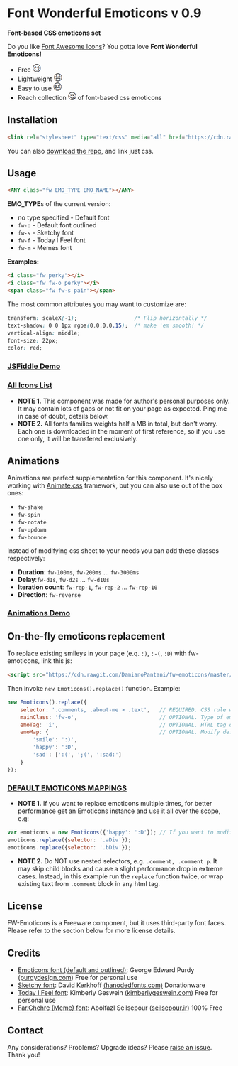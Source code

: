 # Font Wonderful Emoticons v 0.9
 **Font-based CSS emoticons set**

Do you like [Font Awesome Icons](http://fontawesome.io)? You gotta love **Font Wonderful Emoticons!**

- Free ![](readmeimgs/smile.png)
- Lightweight ![](readmeimgs/happy.png)
- Easy to use ![](readmeimgs/amazed.png)
- Reach collection ![](readmeimgs/inlove.png) of font-based css emoticons

## Installation

```html
<link rel="stylesheet" type="text/css" media="all" href="https://cdn.rawgit.com/DamianoPantani/fw-emoticons/master/dist/fw_emoticons.css">
```

You can also [download the repo](https://github.com/DamianoPantani/fw-emoticons/archive/master.zip), and link just css.

## Usage

```html
<ANY class="fw EMO_TYPE EMO_NAME"></ANY>
```

**EMO_TYPE**s of the current version:

- no type specified - Default font
- `fw-o` - Default font outlined
- `fw-s` - Sketchy font
- `fw-f` - Today I Feel font
- `fw-m` - Memes font

**Examples:**

```html
<i class="fw perky"></i>
<i class="fw fw-o perky"></i>
<span class="fw fw-s pain"></span>
```

The most common attributes you may want to customize are:
```css
transform: scaleX(-1);                  /* Flip horizontally */
text-shadow: 0 0 1px rgba(0,0,0,0.15);  /* make 'em smooth! */
vertical-align: middle;
font-size: 22px;
color: red;
```

### [JSFiddle Demo](https://jsfiddle.net/z7s2qsp0/)
### [All Icons List](https://rawgit.com/DamianoPantani/fw-emoticons/master/demo/list.html)

- **NOTE 1.** This component was made for author's personal purposes only. It may contain lots of gaps or not fit on your page as expected. Ping me in case of doubt, details below.
- **NOTE 2.** All fonts families weights half a MB in total, but don't worry. Each one is downloaded in the moment of first reference, so if you use one only, it will be transfered exclusively.

## Animations

Animations are perfect supplementation for this component. It's nicely working with [Animate.css](https://daneden.github.io/animate.css/) framework, but you can also use out of the box ones:

- `fw-shake`
- `fw-spin`
- `fw-rotate`
- `fw-updown`
- `fw-bounce`

Instead of modifying css sheet to your needs you can add these classes respectively:
- **Duration**: `fw-100ms`, `fw-200ms` ... `fw-3000ms`
- **Delay**:`fw-d1s`, `fw-d2s` ... `fw-d10s`
- **Iteration count**: `fw-rep-1`, `fw-rep-2` ... `fw-rep-10`
- **Direction**: `fw-reverse`

### [Animations Demo](https://rawgit.com/DamianoPantani/fw-emoticons/master/demo/animations.html)

## On-the-fly emoticons replacement

To replace existing smileys in your page (e.q. `:)`, `:-(`, `:D`) with fw-emoticons, link this js:

```html
<script src="https://cdn.rawgit.com/DamianoPantani/fw-emoticons/master/dist/fw_emoticons.js"></script>
```

Then invoke `new Emoticons().replace()` function. Example:

```javascript
new Emoticons().replace({
    selector: '.comments, .about-me > .text',   // REQUIRED. CSS rule where to look for smileys
    mainClass: 'fw-o',                          // OPTIONAL. Type of emoticons
    emoTag: 'i',                                // OPTIONAL. HTML tag of emoticons
    emoMap: {                                   // OPTIONAL. Modify default mappings. Values can be either strings or string arrays
        'smile': ':)',
        'happy': ':D',
        'sad': [':(', ';(', ':sad:']
    }
});
```

### [DEFAULT EMOTICONS MAPPINGS](https://cdn.rawgit.com/DamianoPantani/fw-emoticons/master/demo/emoticons_mapping.html)

- **NOTE 1.** If you want to replace emoticons multiple times, for better performance get an Emoticons instance and use it all over the scope, e.g:

```javascript
var emoticons = new Emoticons({'happy': ':D'}); // If you want to modify default mapping - for even better performance pass it once in constructor.
emoticons.replace({selector: '.aDiv'});
emoticons.replace({selector: '.bDiv'});
```

- **NOTE 2.** Do NOT use nested selectors, e.g. `.comment, .comment p`. It may skip child blocks and cause a slight performance drop in extreme cases. Instead, in this example run the `replace` function twice, or wrap existing text from `.comment` block in any html tag.

## License

FW-Emoticons is a Freeware component, but it uses third-party font faces. Please refer to the section below for more license details.

## Credits
- [Emoticons font (default and outlined)](http://fontpro.com/emoticons-font-12006): George Edward Purdy ([purdydesign.com](http://www.purdydesign.com)) Free for personal use
- [Sketchy font](http://fontpro.com/sketchy-smiley-font-14797): David Kerkhoff [(hanodedfonts.com)](http://www.hanodedfonts.com) Donationware
- [Today I Feel font](http://fontpro.com/today-i-feel-font-3260): Kimberly Geswein ([kimberlygeswein.com](http://www.kimberlygeswein.com)) Free for personal use
- [Far.Chehre (Meme) font](http://fontpro.com/far-chehre-font-9520): Abolfazl Seilsepour ([seilsepour.ir](http://www.seilsepour.ir)) 100% Free

## Contact
Any considerations? Problems? Upgrade ideas? Please [raise an issue](https://github.com/DamianoPantani/fw-emoticons/issues/new). Thank you!